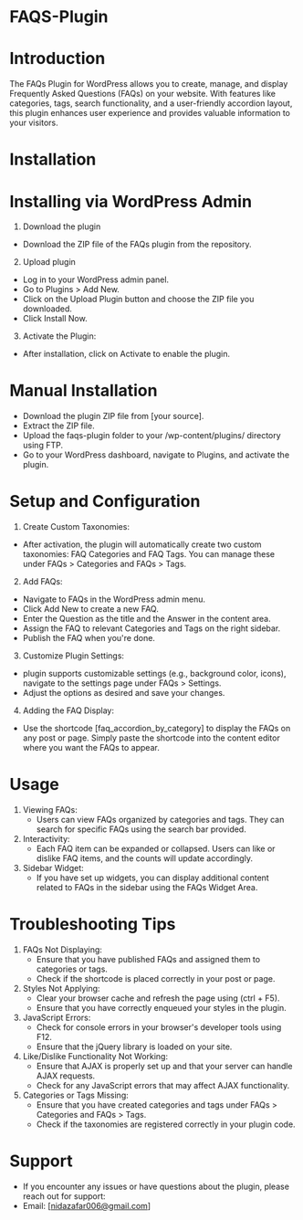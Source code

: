 # FAQS-Plugin
# Introduction
The FAQs Plugin for WordPress allows you to create, manage, and display Frequently Asked Questions (FAQs) on your website. With features like categories, tags, search functionality, and a user-friendly accordion layout, this plugin enhances user experience and provides valuable information to your visitors.

# Installation
# Installing via WordPress Admin
1. Download the plugin
  - Download the ZIP file of the FAQs plugin from the repository.
2. Upload plugin
  - Log in to your WordPress admin panel.
  - Go to Plugins > Add New.
  - Click on the Upload Plugin button and choose the ZIP file you downloaded.
  - Click Install Now.
3. Activate the Plugin:
  - After installation, click on Activate to enable the plugin.  
# Manual Installation
  - Download the plugin ZIP file from [your source].
  - Extract the ZIP file.
  - Upload the faqs-plugin folder to your /wp-content/plugins/ directory using FTP.
  - Go to your WordPress dashboard, navigate to Plugins, and activate the plugin.

# Setup and Configuration

1. Create Custom Taxonomies:
  - After activation, the plugin will automatically create two custom taxonomies: FAQ Categories and FAQ Tags. You can manage these under FAQs > Categories and FAQs > Tags.
2. Add FAQs:
  - Navigate to FAQs in the WordPress admin menu.
  - Click Add New to create a new FAQ.
  - Enter the Question as the title and the Answer in the content area.
  - Assign the FAQ to relevant Categories and Tags on the right sidebar.
  - Publish the FAQ when you're done.
3. Customize Plugin Settings:
  -  plugin supports customizable settings (e.g., background color, icons), navigate to the settings page under FAQs > Settings.
  - Adjust the options as desired and save your changes.
4. Adding the FAQ Display:
  - Use the shortcode [faq_accordion_by_category] to display the FAQs on any post or page. Simply paste the shortcode into the content editor where you want the FAQs to appear.

#  Usage

1. Viewing FAQs:
    - Users can view FAQs organized by categories and tags. They can search for specific FAQs using the search bar provided.
2. Interactivity:
    - Each FAQ item can be expanded or collapsed. Users can like or dislike FAQ items, and the counts will update accordingly.
3. Sidebar Widget:
    - If you have set up widgets, you can display additional content related to FAQs in the sidebar using the FAQs Widget Area.

# Troubleshooting Tips

1. FAQs Not Displaying:
    - Ensure that you have published FAQs and assigned them to categories or tags.
    - Check if the shortcode is placed correctly in your post or page.
2. Styles Not Applying:
    - Clear your browser cache and refresh the page using (ctrl + F5).
    - Ensure that you have correctly enqueued your styles in the plugin.
3. JavaScript Errors:
    - Check for console errors in your browser's developer tools using F12.
    - Ensure that the jQuery library is loaded on your site.
4. Like/Dislike Functionality Not Working:
    - Ensure that AJAX is properly set up and that your server can handle AJAX requests.
    - Check for any JavaScript errors that may affect AJAX functionality.
5. Categories or Tags Missing:
    - Ensure that you have created categories and tags under FAQs > Categories and FAQs > Tags.
    - Check if the taxonomies are registered correctly in your plugin code.

# Support
  - If you encounter any issues or have questions about the plugin, please reach out for support:
   - Email: [nidazafar006@gmail.com]
